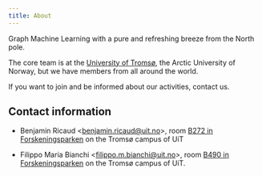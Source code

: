 ```yaml
---
title: About
---
```


Graph Machine Learning with a pure and refreshing breeze from the North pole.


The core team is at the [University of Tromsø](https://en.uit.no/), the Arctic University of Norway, but we have members from all around the world.

If you want to join and be informed about our activities, contact us.

## Contact information

* Benjamin Ricaud <[benjamin.ricaud@uit.no](mailto:benjamin.ricaud@uit.no)>,  room [B272 in Forskeningsparken](https://use.mazemap.com/#v=1&config=uit&zlevel=2&center=18.987598,69.680524&zoom=18&sharepoitype=poi&sharepoi=825022&campusid=5) on the Tromsø campus of UiT

* Filippo Maria Bianchi <[filippo.m.bianchi@uit.no](mailto:filippo.m.bianchi@uit.no)>, room [B490 in Forskeningsparken](https://use.mazemap.com/#v=1&zlevel=4&center=18.987371,69.680943&zoom=18&campusid=5&sharepoitype=poi&sharepoi=825410) on the Tromsø campus of UiT. 
